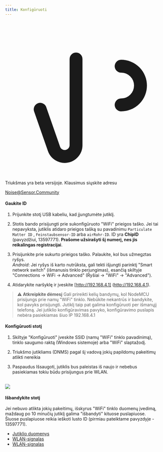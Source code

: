 ```yaml
---
title: Konfigūruoti
---
```


  <div class="max-w-screen-xl mx-auto pb-5">
    <div class="p-2 rounded-lg bg-indigo-100 shadow-lg sm:p-3">
    <div class="flex items-center">
          <span class="p-2 rounded-lg bg-indigo-500">
            <svg class="h-8 w-8 text-white" fill="none" viewBox="0 0 24 24" stroke="currentColor">
              <path stroke-linecap="round" stroke-linejoin="round" stroke-width="2" d="M11 5.882V19.24a1.76 1.76 0 01-3.417.592l-2.147-6.15M18 13a3 3 0 100-6M5. 436 13.683A4.001 4.001 0 017 6h1.832c4.1 0 7.625-1.234 9.168-3v14c-1.543-1.766-5.067-3-9.168-3H7a3.988 3.988 0 01-1.564-.317z" >
            </svg>
          </span>
        <div class="flex-wrap flex">
          <p class="pt-1 text-indigo-700 font-medium">
              Triukšmas yra beta versijoje. Klausimus siųskite adresu<p>
        <a href="mailto:Noise@Sensor.Community" class="ml-1 font-medium underline text-white hover:text-yellow-600">
                Noise@Sensor.Community</a>
        </div>
    </div>
  </div>
</div>

#### Gaukite ID
1. Prijunkite stotį USB kabeliu, kad įjungtumėte jutiklį.

2. Stotis bando prisijungti prie sukonfigūruoto "WiFi" prieigos taško. Jei tai nepavyksta, jutiklis atidaro prieigos tašką su pavadinimu `Particulate Matter ID` , `Feinstaubsensor-ID` arba `airRohr-ID`. ID yra **ChipID** (pavyzdžiui, 13597771). **Prašome užsirašyti šį numerį, nes jis reikalingas registracijai**.

3. Prisijunkite prie sukurto prieigos taško. Palaukite, kol bus užmegztas ryšys.<br>*Android*: Jei ryšys iš karto nutrūksta, gali tekti išjungti parinktį "Smart network switch" (išmanusis tinklo perjungimas), esančią skiltyje "Connections -> WiFi -> Advanced" (Ryšiai -> "WiFi" -> "Advanced").

4. Atidarykite naršyklę ir įveskite [http://192.168.4.1] (http://192.168.4.1).

> ⚠️ **Atkreipkite dėmesį** Gali prireikti kelių bandymų, kol NodeMCU prisijungs prie namų "WiFi" tinklo. Nebūkite nekantrūs ir bandykite, kol pavyks prisijungti. Jutiklį taip pat galima konfigūruoti per išmanųjį telefoną. Jei jutiklio konfigūravimas pavyko, konfigūravimo puslapis nebėra pasiekiamas šiuo IP 192.168.4.1

#### Konfigūruoti stotį
1. Skiltyje "Konfigūruoti" įveskite SSID (namų "WiFi" tinklo pavadinimą), tinklo saugumo raktą (Windows sistemoje) arba "WiFi" slaptažodį.

2. Triukšmo jutikliams (DNMS) pagal šį vadovą jokių papildomų pakeitimų atlikti nereikia

3. Paspaudus Išsaugoti, jutiklis bus paleistas iš naujo ir nebebus pasiekiamas tokiu būdu prisijungus prie WLAN.

<br>

<img src="..docsairrohr_config_initial.jpg" loading="lazy">
<br>

#### Išbandykite stotį
Jei nebuvo atlikta jokių pakeitimų, išskyrus "WiFi" tinklo duomenų įvedimą, maždaug po 10 minučių jutiklį galima "išbandyti" kituose puslapiuose. Šiuose puslapiuose reikia ieškoti lusto ID (pirmiau pateiktame pavyzdyje - 13597771).

 * [Jutiklio duomenys](www.madavi.de/sensor/graph.php)
 * [WLAN-signalas](www.madavi.de/sensor/signal.php)
 * [WLAN-signalas](www.madavi.de/sensor/signal.php)



